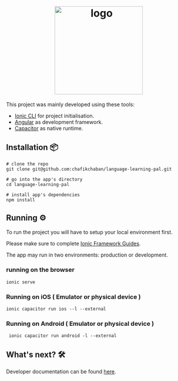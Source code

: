 
<h1 align="center">
<img  align="center" alt="logo" src="https://github.com/chafikchaban/language-learning-pal/assets/30408070/5adfda83-5317-4cc8-9e3d-de6d96e7eb1a" width="240px"/><br/>
</h1>

This project was mainly developed using these tools:

- [Ionic CLI](https://ionicframework.com/docs/cli) for project initialisation. 
- [Angular](https://angular.io/) as development framework.
- [Capacitor](https://capacitorjs.com) as native runtime. 


## Installation 📦

```
# clone the repo
git clone git@github.com:chafikchaban/language-learning-pal.git

# go into the app's directory
cd language-learning-pal

# install app's dependencies
npm install
```


## Running ⚙️

To run the project you will have to setup your local environment first.

Please make sure to complete [Ionic Framework Guides](https://ionicframework.com/docs/).

The app may run in two environments: production or development.

### running on the browser

```
ionic serve
```

### Running on iOS ( Emulator or physical device )

```
ionic capacitor run ios --l --external
```

### Running on Android ( Emulator or physical device )

```
 ionic capacitor run android -l --external
```


## What's next? 🛠️

Developer documentation can be found [here](./docs/dev-docs.md).
